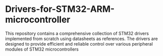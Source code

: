# Drivers-for-STM32-ARM-microcontroller
This repository contains a comprehensive collection of STM32 drivers implemented from scratch using datasheets as references. The drivers are designed to provide efficient and reliable control over various peripheral modules of STM32 microcontrollers
